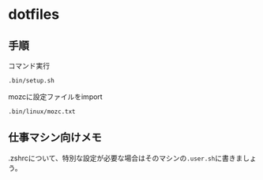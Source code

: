# dotfiles

## 手順

コマンド実行

```bash
.bin/setup.sh
```

mozcに設定ファイルをimport

 `.bin/linux/mozc.txt`

## 仕事マシン向けメモ

.zshrcについて、特別な設定が必要な場合はそのマシンの`.user.sh`に書きましょう。
